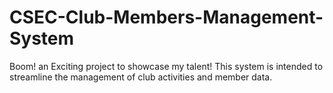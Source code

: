 # CSEC-Club-Members-Management-System
Boom! an Exciting project to showcase my talent!
 This system is intended to streamline the management of club activities and member data.
